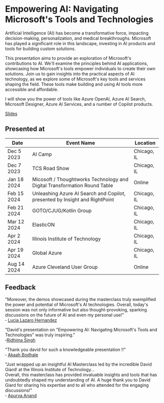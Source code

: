 # Empowering AI: Navigating Microsoft's Tools and Technologies

Artificial Intelligence (AI) has become a transformative force, impacting decision-making, personalization, and medical breakthroughs. Microsoft has played a significant role in this landscape, investing in AI products and tools for building custom solutions.

This presentation aims to provide an exploration of Microsoft's contributions to AI. We'll examine the principles behind AI applications, showcasing how Microsoft's tools empower individuals to create their own solutions. Join us to gain insights into the practical aspects of AI technology, as we explore some of Microsoft's key tools and services shaping the field. These tools make building and using AI tools more accessible and affordable.

I will show you the power of tools like Azure OpenAI, Azure AI Search, Microsoft Designer, Azure AI Services, and a number of Copilot products.

[Slides](https://1drv.ms/p/s!AsEkrMBA7Ehw1a9ywsAQQ9sVMnWFew?e=vecggl)

## Presented at

| Date      | Event Name                                                    | Location    |
| --------- | ------------------------------------------------------------- | ----------- |
| Dec 5 2023 | AI Camp | Chicago, IL |
| Dec 7 2023 | TCS Road Show | Chicago, IL |
| Jan 18 2024 | Micosoft / Thoughtworks Technology and Digital Transformation Round Table | Online |
| Feb 15 2024 | Unleashing Azure AI Search and Copilot, presented by Insight and RightPoint | Chicago, IL |
| Feb 21 2024 | GOTO/CJUG/Kotlin Group                                        | Chicago, IL |
| Mar 12 2024 | ElasticON                                                     | Chicago, IL |
| Apr 2 2024  | Illinois Institute of Technology                              | Chicago, IL |
| Apr 19 2024  | Global Azure | Chicago, IL |
| Aug 14 2024 | Azure Cleveland User Group | Online |

## Feedback

"Moreover, the demos showcased during the masterclass truly exemplified the power and potential of Microsoft's AI technologies. Overall, today's session was not only informative but also thought-provoking, sparking discussions on the future of AI and even my personal use!"\
&dash; [Lucia Lazaro Hernandez](https://www.linkedin.com/feed/update/urn:li:activity:7181058641494515712/)

"David's presentation on "Empowering AI: Navigating Microsoft's Tools and Technologies" was truly inspiring."\
&dash;[Ridhima Singh](https://www.linkedin.com/feed/update/urn:li:activity:7181143669188571136/)

"Thank you david for such a knowledgeable presentation !!"\
&dash; [Akaah Bodhale](https://www.linkedin.com/feed/update/urn:li:ugcPost:7181153283191836674?commentUrn=urn%3Ali%3Acomment%3A%28ugcPost%3A7181153283191836674%2C7181261659003375616%29&dashCommentUrn=urn%3Ali%3Afsd_comment%3A%287181261659003375616%2Curn%3Ali%3AugcPost%3A7181153283191836674%29)

"Just wrapped up an insightful AI Masterclass led by the incredible David Giard! at the Illinois Institute of Technology...\
Overall, this masterclass has provided invaluable insights and tools that has undoubtedly shaped my understanding of AI. A huge thank you to David Giard for sharing his expertise and to all who attended for the engaging discussions!"\
&dash; [Apurva Anand](https://www.linkedin.com/feed/update/urn:li:activity:7182051847862370305/)
